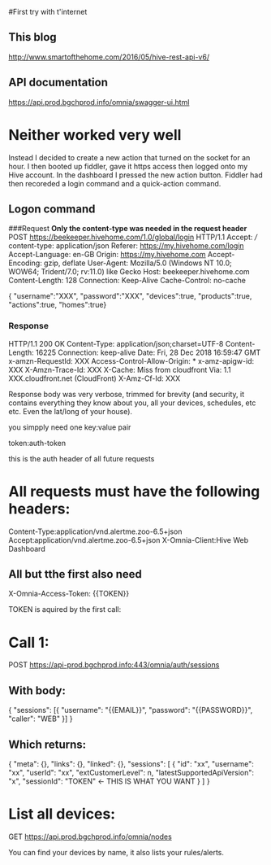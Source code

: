 #First try with t'internet
## This blog
http://www.smartofthehome.com/2016/05/hive-rest-api-v6/

## API documentation
https://api.prod.bgchprod.info/omnia/swagger-ui.html

# Neither worked very well
Instead I decided to create a new action that turned on the socket for an 
hour. I then booted up fiddler, gave it https access then logged onto my Hive
account. In the dashboard I pressed the new action button. Fiddler had then 
recoreded a login command and a quick-action command.  

## Logon command

###Request
**Only the content-type was needed in the request header**
POST https://beekeeper.hivehome.com/1.0/global/login HTTP/1.1
Accept: */*
content-type: application/json
Referer: https://my.hivehome.com/login
Accept-Language: en-GB
Origin: https://my.hivehome.com
Accept-Encoding: gzip, deflate
User-Agent: Mozilla/5.0 (Windows NT 10.0; WOW64; Trident/7.0; rv:11.0) like Gecko
Host: beekeeper.hivehome.com
Content-Length: 128
Connection: Keep-Alive
Cache-Control: no-cache

{
"username":"XXX",
"password":"XXX",
"devices":true,
"products":true,
"actions":true,
"homes":true}

### Response
HTTP/1.1 200 OK
Content-Type: application/json;charset=UTF-8
Content-Length: 16225
Connection: keep-alive
Date: Fri, 28 Dec 2018 16:59:47 GMT
x-amzn-RequestId: XXX
Access-Control-Allow-Origin: *
x-amz-apigw-id: XXX
X-Amzn-Trace-Id: XXX
X-Cache: Miss from cloudfront
Via: 1.1 XXX.cloudfront.net (CloudFront)
X-Amz-Cf-Id: XXX

Response body was very verbose, trimmed for brevity (and security, it contains
everything they know about you, all your devices, schedules, etc etc. Even the 
lat/long of your house).

you simpply need one key:value pair

token:auth-token

this is the auth header of all future requests







# All requests must have the following headers:

Content-Type:application/vnd.alertme.zoo-6.5+json
Accept:application/vnd.alertme.zoo-6.5+json
X-Omnia-Client:Hive Web Dashboard

## All but tthe first also need 
X-Omnia-Access-Token: {{TOKEN}}

TOKEN is aquired by the first call:

# Call 1:
POST https://api-prod.bgchprod.info:443/omnia/auth/sessions

## With body:

{
    "sessions": [{
        "username": "{{EMAIL}}",
        "password": "{{PASSWORD}}",
        "caller": "WEB"
    }]
}

## Which returns:
{
    "meta": {},
    "links": {},
    "linked": {},
    "sessions": [
        {
            "id": "xx",
            "username": "xx",
            "userId": "xx",
            "extCustomerLevel": n,
            "latestSupportedApiVersion": "x",
            "sessionId": "TOKEN" <- THIS IS WHAT YOU WANT 
        }
    ]
}

# List all devices:
GET https://api.prod.bgchprod.info/omnia/nodes

You can find your devices by name, it also lists your rules/alerts. 

